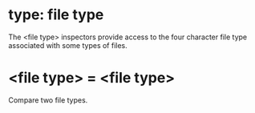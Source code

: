 # type: file type

The &lt;file type&gt; inspectors provide access to the four character file type associated with some types of files.

# &lt;file type&gt; = &lt;file type&gt;

Compare two file types.
